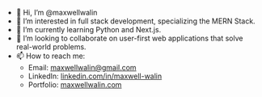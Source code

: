 - 👋 Hi, I’m @maxwellwalin
- 👀 I’m interested in full stack development, specializing the MERN Stack.
- 🌱 I’m currently learning Python and Next.js.
- 💞️ I’m looking to collaborate on user-first web applications that solve real-world problems.
- 📫 How to reach me: 
    - Email: maxwellwalin@gmail.com
    - LinkedIn: [linkedin.com/in/maxwell-walin](https://www.linkedin.com/in/maxwell-walin)
    - Portfolio: [maxwellwalin.com](https://www.maxwellwalin.com)

<!---
maxwellwalin/maxwellwalin is a ✨ special ✨ repository because its `README.md` (this file) appears on your GitHub profile.
You can click the Preview link to take a look at your changes.
--->
